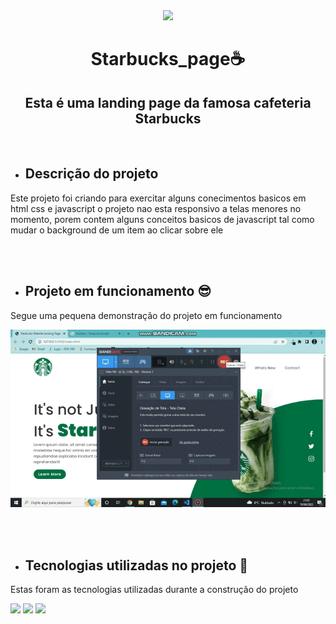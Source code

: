 <div align="center">
  <img src="https://user-images.githubusercontent.com/69019626/185722389-27bc3bf1-ce12-4818-82e7-a5c0c93c6d65.png")
</div>
<h1>Starbucks_page☕️</h1>

## Esta é uma landing page da famosa cafeteria Starbucks
<br>

- <h2 align="left">Descrição do projeto</h2>

<p align="left">Este projeto foi criando para exercitar alguns conecimentos basicos em html css e javascript
o projeto nao esta responsivo a telas menores no momento, porem contem alguns conceitos basicos de javascript tal como mudar o background de um 
item ao clicar sobre ele </p>
<br>
<br>

- <h2 align="left">Projeto em funcionamento 😎</h2>

<p align="left">Segue uma pequena demonstração do projeto em funcionamento</p>

![](https://github.com/Lucas8901/Starbucks_page/blob/main/bandicam%202022-08-19%2021-03-35-385%20(1).gif)

<br>
<br>

- <h2 align="left"> Tecnologias utilizadas no projeto 🤯</h2>

<p align="left">Estas foram as tecnologias utilizadas durante a construção do projeto</p>

<div align="left">
  <img src="https://img.shields.io/badge/HTML5-E34F26?style=for-the-badge&logo=html5&logoColor=white"/>
  <img src="https://img.shields.io/badge/CSS3-1572B6?style=for-the-badge&logo=css3&logoColor=white"/>
  <img src="https://img.shields.io/badge/JavaScript-F7DF1E?style=for-the-badge&logo=javascript&logoColor=black"/>
</div>



